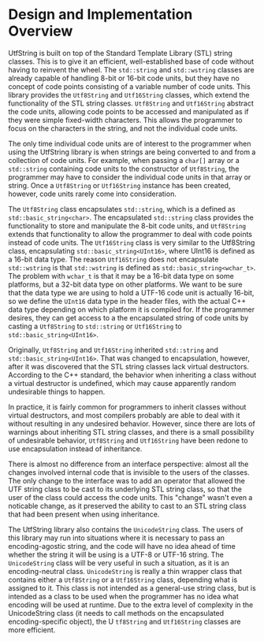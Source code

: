 # Design and Implementation Overview

UtfString is built on top of the Standard Template Library (STL) string classes.  This is to give
it an efficient, well-established base of code without having to reinvent the wheel. The ```std::string```
and ```std::wstring``` classes are already capable of handling 8-bit or 16-bit code units, but they have
no concept of code points consisting of a variable number of code units. This library provides
the ```Utf8String``` and ```Utf16String``` classes, which extend the functionality of the STL string classes. 
```Utf8String``` and ```Utf16String``` abstract the code units, allowing code points to be accessed 
and manipulated as if they were simple fixed-width characters. This allows the programmer to focus 
on the characters in the string, and not the individual code units.

The only time individual code units are of interest to the programmer when using the UtfString library
is when strings are being converted to and from a collection of code units. For example,
when passing a ```char[]``` array or a ```std::string``` containing code units to the 
constructor of ```Utf8String```, the programmer may have to consider the individual code units 
in that array or string.  Once a ```Utf8String``` or ```Utf16String``` instance has been created, 
however, code units rarely come into consideration. 

The ```Utf8String``` class encapsulates ```std::string```, which is a defined as 
```std::basic_string<char>```.  The encapsulated ```std::string``` class provides the functionality to store and 
manipulate the 8-bit code units, and ```Utf8String``` extends that functionality to allow the programmer to 
deal with code points instead of code units.  The ```Utf16String``` 
class is very similar to the Utf8String class, encapsulating ```std::basic_string<UInt16>```, where 
UInt16 is defined as a 16-bit data type. The reason ```Utf16String``` does not encapsulate 
```std::wstring``` is that ```std::wstring``` is defined as ```std::basic_string<wchar_t>```.  
The problem with ```wchar_t``` is that it may be a 16-bit data type on some platforms, but a 
32-bit data type on other platforms. We want to be sure that the data type we are using to hold a 
UTF-16 code unit is actually 16-bit, so we define the ```UInt16``` data type in the header files, 
with the actual C++ data type depending on which platform it is compiled for.
If the programmer desires, they can get access to a the encapsulated string of code units by casting
a ```Utf8String``` to ```std::string``` or ```Utf16String``` to ```std::basic_string<UInt16>```. 

Originally, ```Utf8String``` and ```Utf16String``` inherited ```std::string``` and 
```std::basic_string<UInt16>```.  That was changed to encapsulation, however, after it was 
discovered that the STL string classes lack virtual destructors. According to the C++ standard, 
the behavior when inheriting a class without a virtual destructor is undefined, which may cause 
apparently random undesirable things to happen.  

In practice, it is fairly common for programmers to inherit classes without virtual destructors, 
and most compilers probably are able to deal with it without resulting in any undesired behavior. 
However, since there are lots of warnings about inheriting STL string classes, and there is a 
small possibility of undesirable behavior, ```Utf8String``` and ```Utf16String``` have been 
redone to use encapsulation instead of inheritance.  

There is almost no difference from an interface perspective: almost all the changes involved internal 
code that is invisible to the users of the classes.  The only change to the interface was to add an 
operator that allowed the UTF string class to be cast to its underlying STL string class, so 
that the user of the class could access the code units.  This "change" wasn't even a noticable 
change, as it preserved the ability to cast to an STL string class that had been present when 
using inheritance.

The UtfString library also contains the ```UnicodeString``` class.
The users of this library may run into situations where it is necessary to pass an encoding-agostic string,
and the code will have no idea ahead of time whether the string it will be using is a UTF-8 or UTF-16 string.
The ```UnicodeString``` class will be very useful in such a situation, as it is an encoding-neutral class.
```UnicodeString``` is really a thin wrapper class that contains either a ```Utf8String``` or a 
```Utf16String``` class, depending what is assigned to it. This class is not intended as a 
general-use string class, but is intended as a class to be used when the programmer has no idea 
what encoding will be used at runtime. Due to the extra level of complexity in the UnicodeString 
class (it needs to call methods on the encapsulated encoding-specific object), the U
```tf8String``` and ```Utf16String``` classes are more efficient. 
